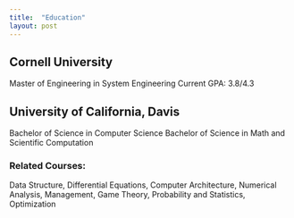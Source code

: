 ```yaml
---
title:  "Education"
layout: post
---
```


## Cornell University
Master of Engineering in System Engineering
Current GPA: 3.8/4.3

## University of California, Davis
Bachelor of Science in Computer Science
Bachelor of Science in Math and Scientific Computation

### Related Courses:
Data Structure, Differential Equations, Computer Architecture, Numerical Analysis, Management, Game Theory, Probability and Statistics, Optimization


